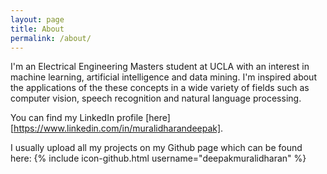 ```yaml
---
layout: page
title: About
permalink: /about/
---
```


I'm an Electrical Engineering Masters student at UCLA with an interest in machine learning, artificial intelligence
and data mining. I'm inspired about the applications of the these concepts in a wide variety of fields such as computer vision, speech recognition and natural language processing.

You can find my LinkedIn profile [here][https://www.linkedin.com/in/muralidharandeepak].

I usually upload all my projects on my Github page which can be found here:
{% include icon-github.html username="deepakmuralidharan" %}
